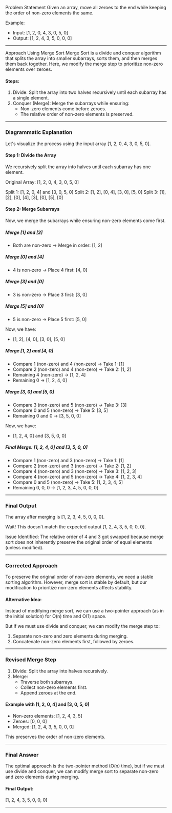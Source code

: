 Problem Statement
Given an array, move all zeroes to the end while keeping the order of non-zero elements the same.

Example:
- Input: [1, 2, 0, 4, 3, 0, 5, 0]
- Output: [1, 2, 4, 3, 5, 0, 0, 0]

---
Approach Using Merge Sort
Merge Sort is a divide and conquer algorithm that splits the array into smaller subarrays, sorts them, and then merges them back together. Here, we modify the merge step to prioritize non-zero elements over zeroes.

#### Steps:
1. Divide: Split the array into two halves recursively until each subarray has a single element.
2. Conquer (Merge): Merge the subarrays while ensuring:
   - Non-zero elements come before zeroes.
   - The relative order of non-zero elements is preserved.

---

### Diagrammatic Explanation
Let's visualize the process using the input array [1, 2, 0, 4, 3, 0, 5, 0].

#### Step 1: Divide the Array
We recursively split the array into halves until each subarray has one element.


Original Array: [1, 2, 0, 4, 3, 0, 5, 0]

Split 1: [1, 2, 0, 4] and [3, 0, 5, 0]
Split 2: [1, 2], [0, 4], [3, 0], [5, 0]
Split 3: [1], [2], [0], [4], [3], [0], [5], [0]


#### Step 2: Merge Subarrays
Now, we merge the subarrays while ensuring non-zero elements come first.

##### Merge [1] and [2]
- Both are non-zero → Merge in order: [1, 2]

##### Merge [0] and [4]
- 4 is non-zero → Place 4 first: [4, 0]

##### Merge [3] and [0]
- 3 is non-zero → Place 3 first: [3, 0]

##### Merge [5] and [0]
- 5 is non-zero → Place 5 first: [5, 0]

Now, we have:
- [1, 2], [4, 0], [3, 0], [5, 0]

##### Merge [1, 2] and [4, 0]
- Compare 1 (non-zero) and 4 (non-zero) → Take 1: [1]
- Compare 2 (non-zero) and 4 (non-zero) → Take 2: [1, 2]
- Remaining 4 (non-zero) → [1, 2, 4]
- Remaining 0 → [1, 2, 4, 0]

##### Merge [3, 0] and [5, 0]
- Compare 3 (non-zero) and 5 (non-zero) → Take 3: [3]
- Compare 0 and 5 (non-zero) → Take 5: [3, 5]
- Remaining 0 and 0 → [3, 5, 0, 0]

Now, we have:
- [1, 2, 4, 0] and [3, 5, 0, 0]

##### Final Merge: [1, 2, 4, 0] and [3, 5, 0, 0]
- Compare 1 (non-zero) and 3 (non-zero) → Take 1: [1]
- Compare 2 (non-zero) and 3 (non-zero) → Take 2: [1, 2]
- Compare 4 (non-zero) and 3 (non-zero) → Take 3: [1, 2, 3]
- Compare 4 (non-zero) and 5 (non-zero) → Take 4: [1, 2, 3, 4]
- Compare 0 and 5 (non-zero) → Take 5: [1, 2, 3, 4, 5]
- Remaining 0, 0, 0 → [1, 2, 3, 4, 5, 0, 0, 0]

---

### Final Output
The array after merging is [1, 2, 3, 4, 5, 0, 0, 0].

Wait! This doesn't match the expected output [1, 2, 4, 3, 5, 0, 0, 0].

Issue Identified:
The relative order of 4 and 3 got swapped because merge sort does not inherently preserve the original order of equal elements (unless modified).

---

### Corrected Approach
To preserve the original order of non-zero elements, we need a stable sorting algorithm. However, merge sort is stable by default, but our modification to prioritize non-zero elements affects stability.

#### Alternative Idea:
Instead of modifying merge sort, we can use a two-pointer approach (as in the initial solution) for O(n) time and O(1) space.

But if we must use divide and conquer, we can modify the merge step to:
1. Separate non-zero and zero elements during merging.
2. Concatenate non-zero elements first, followed by zeroes.

---

### Revised Merge Step
1. Divide: Split the array into halves recursively.
2. Merge:
   - Traverse both subarrays.
   - Collect non-zero elements first.
   - Append zeroes at the end.

#### Example with [1, 2, 0, 4] and [3, 0, 5, 0]
- Non-zero elements: [1, 2, 4, 3, 5]
- Zeroes: [0, 0, 0]
- Merged: [1, 2, 4, 3, 5, 0, 0, 0]

This preserves the order of non-zero elements.

---

### Final Answer
The optimal approach is the two-pointer method (O(n) time), but if we must use divide and conquer, we can modify merge sort to separate non-zero and zero elements during merging.

#### Final Output:

[1, 2, 4, 3, 5, 0, 0, 0]

---

